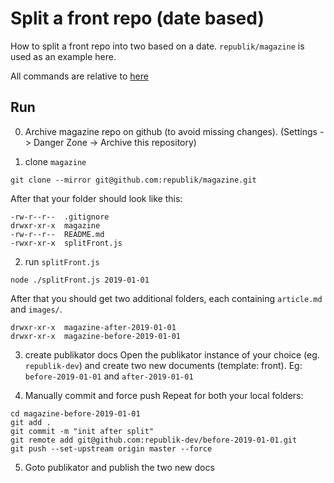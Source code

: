 # Split a front repo (date based)

How to split a front repo into two based on a date. `republik/magazine` is used as an example here.

All commands are relative to [here](./)

## Run
0. Archive magazine repo on github (to avoid missing changes).
(Settings -> Danger Zone -> Archive this repository)

1. clone `magazine`
```
git clone --mirror git@github.com:republik/magazine.git
```
After that your folder should look like this:
```
-rw-r--r--  .gitignore
drwxr-xr-x  magazine
-rw-r--r--  README.md
-rwxr-xr-x  splitFront.js
```

2. run `splitFront.js`
```
node ./splitFront.js 2019-01-01
```
After that you should get two additional folders, each containing `article.md` and `images/`.
```
drwxr-xr-x  magazine-after-2019-01-01
drwxr-xr-x  magazine-before-2019-01-01
```

3. create publikator docs
Open the publikator instance of your choice (eg. `republik-dev`) and create two new documents (template: front). Eg: `before-2019-01-01` and `after-2019-01-01`

4. Manually commit and force push
Repeat for both your local folders:
```
cd magazine-before-2019-01-01
git add .
git commit -m "init after split"
git remote add git@github.com:republik-dev/before-2019-01-01.git
git push --set-upstream origin master --force
```

5. Goto publikator and publish the two new docs
